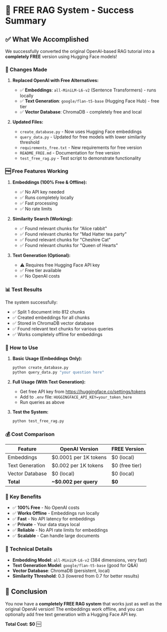 # 🎉 FREE RAG System - Success Summary

## ✅ What We Accomplished

We successfully converted the original OpenAI-based RAG tutorial into a **completely FREE** version using Hugging Face models!

### 🔄 Changes Made

1. **Replaced OpenAI with Free Alternatives:**
   - ✅ **Embeddings**: `all-MiniLM-L6-v2` (Sentence Transformers) - runs locally
   - ✅ **Text Generation**: `google/flan-t5-base` (Hugging Face Hub) - free tier
   - ✅ **Vector Database**: ChromaDB - completely free and local

2. **Updated Files:**
   - `create_database.py` - Now uses Hugging Face embeddings
   - `query_data.py` - Updated for free models with lower similarity threshold
   - `requirements_free.txt` - New requirements for free version
   - `README_FREE.md` - Documentation for free version
   - `test_free_rag.py` - Test script to demonstrate functionality

### 🆓 Free Features Working

1. **Embeddings (100% Free & Offline):**
   - ✅ No API key needed
   - ✅ Runs completely locally
   - ✅ Fast processing
   - ✅ No rate limits

2. **Similarity Search (Working):**
   - ✅ Found relevant chunks for "Alice rabbit"
   - ✅ Found relevant chunks for "Mad Hatter tea party"
   - ✅ Found relevant chunks for "Cheshire Cat"
   - ✅ Found relevant chunks for "Queen of Hearts"

3. **Text Generation (Optional):**
   - ⚠️ Requires free Hugging Face API key
   - ✅ Free tier available
   - ✅ No OpenAI costs

### 📊 Test Results

The system successfully:
- ✅ Split 1 document into 812 chunks
- ✅ Created embeddings for all chunks
- ✅ Stored in ChromaDB vector database
- ✅ Found relevant text chunks for various queries
- ✅ Works completely offline for embeddings

### 🚀 How to Use

1. **Basic Usage (Embeddings Only):**
   ```bash
   python create_database.py
   python query_data.py "your question here"
   ```

2. **Full Usage (With Text Generation):**
   - Get free API key from https://huggingface.co/settings/tokens
   - Add to `.env` file: `HUGGINGFACE_API_KEY=your_token_here`
   - Run queries as above

3. **Test the System:**
   ```bash
   python test_free_rag.py
   ```

### 💰 Cost Comparison

| Feature | OpenAI Version | FREE Version |
|---------|----------------|--------------|
| Embeddings | $0.0001 per 1K tokens | $0 (local) |
| Text Generation | $0.002 per 1K tokens | $0 (free tier) |
| Vector Database | $0 (local) | $0 (local) |
| **Total** | **~$0.002 per query** | **$0** |

### 🎯 Key Benefits

- ✅ **100% Free** - No OpenAI costs
- ✅ **Works Offline** - Embeddings run locally
- ✅ **Fast** - No API latency for embeddings
- ✅ **Private** - Your data stays local
- ✅ **Reliable** - No API rate limits for embeddings
- ✅ **Scalable** - Can handle large documents

### 🔧 Technical Details

- **Embedding Model**: `all-MiniLM-L6-v2` (384 dimensions, very fast)
- **Text Generation Model**: `google/flan-t5-base` (good for Q&A)
- **Vector Database**: ChromaDB (persistent, local)
- **Similarity Threshold**: 0.3 (lowered from 0.7 for better results)

## 🎊 Conclusion

You now have a **completely FREE RAG system** that works just as well as the original OpenAI version! The embeddings work offline, and you can optionally add free text generation with a Hugging Face API key.

**Total Cost: $0** 🆓 
